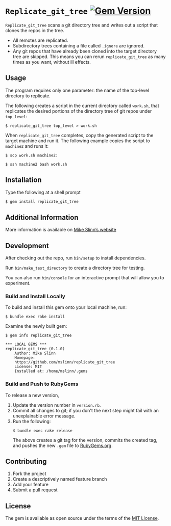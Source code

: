 `Replicate_git_tree`
[![Gem Version](https://badge.fury.io/rb/replicate_git_tree.svg)](https://badge.fury.io/rb/replicate_git_tree)
===========

`Replicate_git_tree` scans a git directory tree and writes out a script that clones the repos in the tree.

 - All remotes are replicated.
 - Subdirectory trees containing a file called `.ignore` are ignored.
 - Any git repos that have already been cloned into the target directory tree are skipped.
   This means you can rerun `replicate_git_tree` as many times as you want, without ill effects.


## Usage

The program requires only one parameter:
the name of the top-level directory to replicate.

The following creates a script in the current directory called `work.sh`,
that replicates the desired portions of the directory tree of git repos under `top_level`:
```shell
$ replicate_git_tree top_level > work.sh
```

When `replicate_git_tree` completes,
copy the generated script to the target machine and run it.
The following example copies the script to `machine2` and runs it:
```shell
$ scp work.sh machine2:

$ ssh machine2 bash work.sh
```


## Installation
Type the following at a shell prompt

```ruby
$ gem install replicate_git_tree
```


## Additional Information
More information is available on
[Mike Slinn&rsquo;s website](https://www.mslinn.com/git/1100-git-tree.html)


## Development

After checking out the repo, run `bin/setup` to install dependencies.

Run `bin/make_test_directory` to create a directory tree for testing.

You can also run `bin/console` for an interactive prompt that will allow you to experiment.


### Build and Install Locally
To build and install this gem onto your local machine, run:
```shell
$ bundle exec rake install
```

Examine the newly built gem:
```
$ gem info replicate_git_tree

*** LOCAL GEMS ***
replicate_git_tree (0.1.0)
    Author: Mike Slinn
    Homepage:
    https://github.com/mslinn/replicate_git_tree
    License: MIT
    Installed at: /home/mslinn/.gems
```


### Build and Push to RubyGems
To release a new version,
  1. Update the version number in `version.rb`.
  2. Commit all changes to git; if you don't the next step might fail with an unexplainable error message.
  3. Run the following:
     ```shell
     $ bundle exec rake release
     ```
     The above creates a git tag for the version, commits the created tag,
     and pushes the new `.gem` file to [RubyGems.org](https://rubygems.org).


## Contributing

1. Fork the project
2. Create a descriptively named feature branch
3. Add your feature
4. Submit a pull request


## License
The gem is available as open source under the terms of the [MIT License](https://opensource.org/licenses/MIT).

